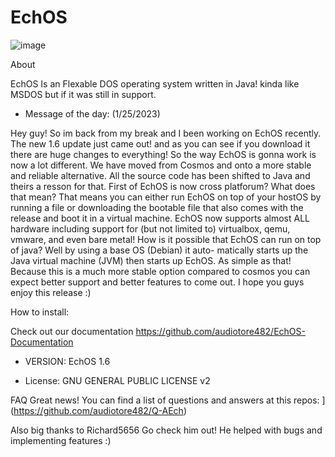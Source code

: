 # EchOS


![image](https://user-images.githubusercontent.com/95601200/182506219-8fd30d30-9055-4be2-85a0-c74c35034082.png)

About

EchOS Is an Flexable DOS operating system written in Java!
kinda like MSDOS but if it was still in support.

- Message of the day: (1/25/2023)

Hey guy! So im back from my break and I been working on EchOS recently.
The new 1.6 update just came out! and as you can see if you download it
there are huge changes to everything! So the way EchOS is gonna work is 
now a lot different. We have moved from Cosmos and onto a more
stable and reliable alternative. All the source code has been
shifted to Java and theirs a resson for that. First of EchOS
is now cross platforum? What does that mean? That means you can
either run EchOS on top of your hostOS by running a file or 
downloading the bootable file that also comes with the release
and boot it in a virtual machine. EchOS now supports almost ALL
hardware including support for (but not limited to) virtualbox,
qemu, vmware, and even bare metal! How is it possible that EchOS
can run on top of java? Well by using a base OS (Debian) it auto-
matically starts up the Java virtual machine (JVM) then starts
up EchOS. As simple as that! Because this is a much more stable
option compared to cosmos you can expect better support and
better features to come out. I hope you guys enjoy this release :)

How to install:

Check out our documentation https://github.com/audiotore482/EchOS-Documentation



- VERSION:
EchOS 1.6

- License:
GNU GENERAL PUBLIC LICENSE v2

FAQ
Great news! You can find a list of questions and answers at this repos:
[](https://github.com/audiotore482/Q-AEch)](https://github.com/audiotore482/Q-AEch)


Also big thanks to Richard5656 Go check him out!
He helped with bugs and implementing features :)
